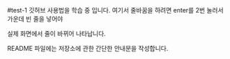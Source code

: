 #test-1
깃허브 사용법을 학습 중 입니다.
여기서 줄바꿈을 하려면 enter를 2번 눌러서 가운데 빈 줄을 넣어야

실제 화면에서 줄이 바뀌어 나타납니다.
                                                                        
README 파일에는 저장소에 관한 간단한 안내문을 작성합니다.
